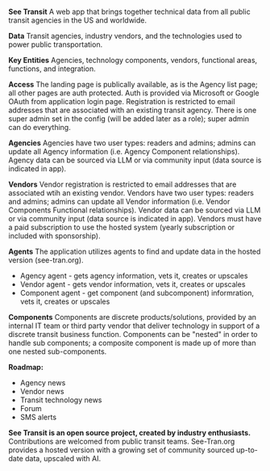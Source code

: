 **See Transit** 
A web app that brings together technical data from all public transit agencies in the US and worldwide.

**Data**
Transit agencies, industry vendors, and the technologies used to power public transportation.

**Key Entities**
Agencies, technology components, vendors, functional areas, functions, and integration.

**Access**
The landing page is publically available, as is the Agency list page; all other pages are auth protected.
Auth is provided via Microsoft or Google OAuth from application login page.
Registration is restricted to email addresses that are associated with an existing transit agency.
There is one super admin set in the config (will be added later as a role); super admin can do everything.

**Agencies**
Agencies have two user types: readers and admins; admins can update all Agency information (i.e. Agency Component relationships).
Agency data can be sourced via LLM or via community input (data source is indicated in app).

**Vendors**
Vendor registration is restricted to email addresses that are associated wtih an existing vendor.
Vendors have two user types: readers and admins; admins can update all Vendor information (i.e. Vendor Components Functional relationships).
Vendor data can be sourced via LLM or via community input (data source is indicated in app).
Vendors must have a paid subscription to use the hosted system (yearly subscription or included with sponsorship).

**Agents**
The application utilizes agents to find and update data in the hosted version (see-tran.org).
- Agency agent - gets agency information, vets it, creates or upscales
- Vendor agent - gets vendor information, vets it, creates or upscales
- Component agent - get component (and subcomponent) informration, vets it, creates or upscales

**Components**
Components are discrete products/solutions, provided by an internal IT team or third party vendor
that deliver technology in support of a discrete transit business function.
Components can be "nested" in order to handle sub components; a composite component is made up of
more than one nested sub-components.

**Roadmap:**
- Agency news
- Vendor news
- Transit technology news
- Forum
- SMS alerts

**See Transit is an open source project, created by industry enthusiasts.**
Contributions are welcomed from public transit teams.
See-Tran.org provides a hosted version with a growing set of community sourced up-to-date data, upscaled with AI.

